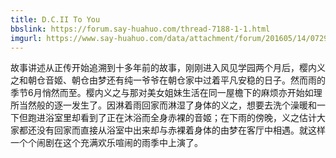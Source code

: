 ```yaml
---
title: D.C.II To You
bbslink: https://forum.say-huahuo.com/thread-7188-1-1.html
imgurl: https://www.say-huahuo.com/data/attachment/forum/201605/14/072936y0idehe3if313pq5.png
---
```


故事讲述从正传开始追溯到十多年前的故事，刚刚进入风见学园两个月后，樱内义之和朝仓音姬、朝仓由梦还有纯一爷爷在朝仓家中过着平凡安稳的日子。然而雨的季节6月悄然而至。樱内义之与那对美女姐妹生活在同一屋檐下的麻烦亦开始如理所当然般的逐一发生了。因淋着雨回家而淋湿了身体的义之，想要去洗个澡暖和一下但跑进浴室里却看到了正在沐浴而全身赤裸的音姬；在下雨的傍晚，义之估计大家都还没有回家而直接从浴室中出来却与赤裸着身体的由梦在客厅中相遇。就这样一个个闹剧在这个充满欢乐喧闹的雨季中上演了。<!--more-->
